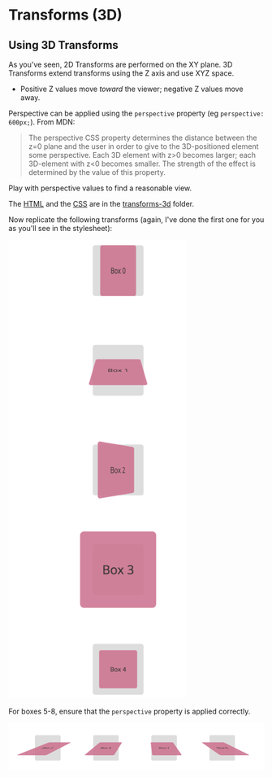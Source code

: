 # Transforms (3D)


## Using 3D Transforms

As you've seen, 2D Transforms are performed on the XY plane. 3D Transforms extend transforms using the Z axis and use XYZ space.

- Positive Z values move _toward_ the viewer; negative Z values move away.

Perspective can be applied using the `perspective` property (eg `perspective: 600px;`). From MDN:

> The perspective CSS property determines the distance between the z=0 plane and the user in order to give to the 3D-positioned element some perspective. Each 3D element with z>0 becomes larger; each 3D-element with z<0 becomes smaller. The strength of the effect is determined by the value of this property.

Play with perspective values to find a reasonable view.


The [HTML](transforms-3d/transforms-3d.html) and the [CSS](transforms-3d/transforms-3d-styles.css) are in the [transforms-3d](transforms3d/) folder.

Now replicate the following transforms (again, I've done the first one for you as you'll see in the stylesheet):

![Transform 1](images/transform-3d-1.png)

For boxes 5-8, ensure that the `perspective` property is applied correctly.

![Transform 2](images/transform-3d-2.png)

